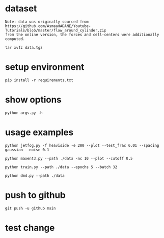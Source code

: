 
# dataset

    Note: data was originally sourced from 
    https://github.com/AsmaaHADANE/Youtube-Tutorials/blob/master/flow_around_cylinder.zip
    from the online version, the forces and cell-centers were additionally computed. 

    tar xvfz data.tgz

# setup environment

    pip install -r requirements.txt

# show options

    python args.py -h 

# usage examples

    python jetfog.py -f heaviside -e 200 --plot --test_frac 0.01 --spacing gaussian --noise 0.1

    python maxent3.py --path ./data -nc 10 --plot --cutoff 0.5

    python train.py --path ./data --epochs 5 --batch 32

    python dmd.py --path ./data

# push to github

    git push -u github main

# test change
